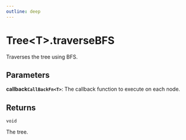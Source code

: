 ```yaml
---
outline: deep
---
```


# **Tree&lt;T&gt;.traverseBFS**

Traverses the tree using BFS.

## ****Parameters****

**callback`CallBackFn<T>`**: The callback function to execute on each node.

## ****Returns****

`void`

The tree.

